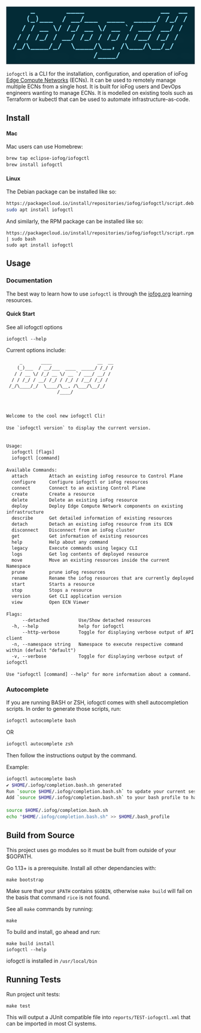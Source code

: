 ![iofogctl-logo](iofogctl-logo.png?raw=true "iofogctl logo")

`iofogctl` is a CLI for the installation, configuration, and operation of ioFog 
[Edge Compute Networks](https://iofog.org/docs/2/getting-started/core-concepts.html) (ECNs).
It can be used to remotely manage multiple ECNs from a single host. It is built for ioFog users and DevOps engineers 
wanting to manage ECNs. It is modelled on existing tools such as Terraform or kubectl that can be used to automate
infrastructure-as-code.

## Install

#### Mac

Mac users can use Homebrew:

```bash
brew tap eclipse-iofog/iofogctl
brew install iofogctl
```

#### Linux

The Debian package can be installed like so:
```bash
https://packagecloud.io/install/repositories/iofog/iofogctl/script.deb.sh | sudo bash
sudo apt install iofogctl
```

And similarly, the RPM package can be installed like so:
```
https://packagecloud.io/install/repositories/iofog/iofogctl/script.rpm.sh | sudo bash
sudo apt install iofogctl
```

## Usage

### Documentation

The best way to learn how to use `iofogctl` is through the [iofog.org](https://iofog.org/docs/2/getting-started/quick-start-local.html) learning resources.

#### Quick Start

See all iofogctl options

```
iofogctl --help
```

Current options include:

```
     _       ____                 __  __    
    (_)___  / __/___  ____  _____/ /_/ /         
   / / __ \/ /_/ __ \/ __ `/ ___/ __/ /   
  / / /_/ / __/ /_/ / /_/ / /__/ /_/ /           
 /_/\____/_/  \____/\__, /\___/\__/_/  
                   /____/                   



Welcome to the cool new iofogctl Cli!

Use `iofogctl version` to display the current version.


Usage:
  iofogctl [flags]
  iofogctl [command]

Available Commands:
  attach        Attach an existing ioFog resource to Control Plane
  configure     Configure iofogctl or ioFog resources
  connect       Connect to an existing Control Plane
  create        Create a resource
  delete        Delete an existing ioFog resource
  deploy        Deploy Edge Compute Network components on existing infrastructure
  describe      Get detailed information of existing resources
  detach        Detach an existing ioFog resource from its ECN
  disconnect    Disconnect from an ioFog cluster
  get           Get information of existing resources
  help          Help about any command
  legacy        Execute commands using legacy CLI
  logs          Get log contents of deployed resource
  move          Move an existing resources inside the current Namespace
  prune         prune ioFog resources
  rename        Rename the iofog resources that are currently deployed
  start         Starts a resource
  stop          Stops a resource
  version       Get CLI application version
  view          Open ECN Viewer

Flags:
      --detached           Use/Show detached resources
  -h, --help               help for iofogctl
      --http-verbose       Toggle for displaying verbose output of API client
  -n, --namespace string   Namespace to execute respective command within (default "default")
  -v, --verbose            Toggle for displaying verbose output of iofogctl

Use "iofogctl [command] --help" for more information about a command.

```

### Autocomplete

If you are running BASH or ZSH, iofogctl comes with shell autocompletion scripts.
In order to generate those scripts, run:

```bash
iofogctl autocomplete bash
```
OR

```bash
iofogctl autocomplete zsh
```

Then follow the instructions output by the command.

Example:
```bash
iofogctl autocomplete bash
✔ $HOME/.iofog/completion.bash.sh generated
Run `source $HOME/.iofog/completion.bash.sh` to update your current session
Add `source $HOME/.iofog/completion.bash.sh` to your bash profile to have it saved

source $HOME/.iofog/completion.bash.sh
echo "$HOME/.iofog/completion.bash.sh" >> $HOME/.bash_profile
```

## Build from Source

This project uses go modules so it must be built from outside of your $GOPATH.

Go 1.13+ is a prerequisite. Install all other dependancies with:
```
make bootstrap
```
Make sure that your `$PATH` contains `$GOBIN`, otherwise `make build` will fail on the basis that command `rice` is not found.

See all `make` commands by running:
```
make
```

To build and install, go ahead and run:
```
make build install
iofogctl --help
```

iofogctl is installed in `/usr/local/bin`

## Running Tests

Run project unit tests:
```
make test
```

This will output a JUnit compatible file into `reports/TEST-iofogctl.xml` that can be imported in most CI systems.
